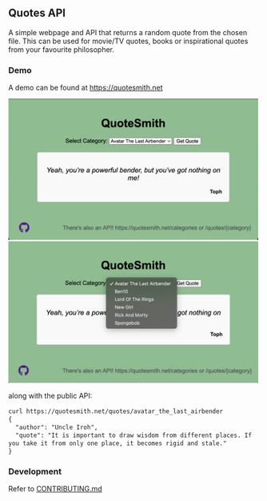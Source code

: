 ## Quotes API

A simple webpage and API that returns a random quote from the chosen file. This can be used for movie/TV quotes, books or
inspirational quotes from your favourite philosopher.


### Demo
A demo can be found at https://quotesmith.net 

<img src="QuoteSmith-main-page.png" alt="Main Page" width="500"/>

<img src="QuoteSmith-categories.png" alt="Categories" width="500"/>


along with the public API:

```
curl https://quotesmith.net/quotes/avatar_the_last_airbender
{
  "author": "Uncle Iroh",
  "quote": "It is important to draw wisdom from different places. If you take it from only one place, it becomes rigid and stale."
}
```

### Development
Refer to [CONTRIBUTING.md](CONTRIBUTING.md)

